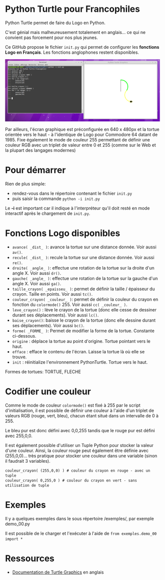 # Python Turtle pour Francophiles

Python Turtle permet de faire du Logo en Python.

C'est génial mais malheureusement totalement en anglais... ce qui ne convient pas forcement pour nos plus jeunes.

Ce GitHub propose le fichier `init.py` qui permet de configurer les __fonctions Logo en Français__. 
Les fonctions anglophones restent disponibles.

![PythonTurtleFR Python Logo en Français](res/demo_00.png)

Par ailleurs, l'écran graphique est préconfigurée en 640 x 480px et la tortue orientée vers le haut - à l'identique de Logo pour Commodore 64 datant de 1985. Fixe également le mode de couleur 255 permettant de définir une couleur RGB avec un triplet de valeur entre 0 et 255 (comme sur le Web et la plupart des langages modernes)

# Pour démarrer 

Rien de plus simple:
* rendez-vous dans le répertoire contenant le fichier `init.py`
* puis saisir la commande `python -i init.py`

Le __-i__ est important car il indique à l'interpréteur qu'il doit resté en mode interactif après le chargement de `init.py`.

# Fonctions Logo disponibles
 
* `avance( _dist_ )`: avance la tortue sur une distance donnée. Voir aussi `av()`.
* `recule( _dist_ )`: recule la tortue sur une distance donnée. Voir aussi `re()`.
* `droite( _angle_ )`: effectue une rotation de la tortue sur la droite d'un angle X. Voir aussi `dr()`.
* `gauche( _angle_ )`: effectue une rotation de la tortue sur la gauche d'un angle X. Voir aussi `ga()`.
* `taille_crayon( _epaisseu_ )`: permet de définir la taille / épaisseur du crayon. Taille en points. Voir aussi `tc()`.
* `couleur_crayon( _couleur_ )`: permet de définir la couleur du crayon en fonction du `colormode()` 255. Voir aussi `cc( _couleur_ )`. 
* `leve_crayon()` : lève le crayon de la tortue (donc elle cesse de dessiner durant ses déplacements). Voir aussi `lc()`.
* `baise_crayon()`: baisse le crayon de la tortue (donc elle dessine durant ses déplacements). Voir aussi `bc()`.
* `forme( _FORME_ )`: Permet de modifier la forme de la tortue. Constante ci-dessous.
* `origine` : déplace la tortue au point d'origine. Tortue pointant vers le haut.
* `efface` : efface le contenu de l'écran. Laisse la tortue là où elle se trouve.
* `init` : réinitialize l'environnement PythonTurtle. Tortue vers le haut.

Formes de tortues: TORTUE, FLECHE

# Codifier une couleur
Comme le mode de couleur `colormode()` est fixé à 255 par le script d'initialisation, il est possible de définir une couleur à l'aide d'un triplet de valeurs RGB (rouge, vert, bleu), chacun étant situé dans un intervalle de 0 à 255.

Le bleu pur est donc défini avec 0,0,255 tandis que le rouge pur est défini avec 255,0,0.

Il est également possible d'utiliser un Tuple Python pour stocker la valeur d'une couleur. Ainsi, la couleur rouge peut également être définie avec (255,0,0)... très pratique pour stocker une couleur dans une variable (sinon il faudrait 3 variables).

```
couleur_crayon( (255,0,0) ) # couleur du crayon en rouge - avec un tuple
couleur_crayon( 0,255,0 ) # couleur du crayon en vert - sans utilisation de tuple
```

# Exemples
Il y a quelques exemples dans le sous répertoire /exemples/, par exemple demo_00.py

Il est possible de le charger et l'exécuter à l'aide de ` from exemples.demo_00 import * `

# Ressources
* [Documentation de Turtle Graphics](https://docs.python.org/3.3/library/turtle.html) en anglais

